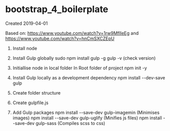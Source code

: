 # bootstrap_4_boilerplate

Created 2019-04-01

Based on: 
https://www.youtube.com/watch?v=1rw9MfIleEg
and
 https://www.youtube.com/watch?v=hnCmSXCZEpU


1.  Install node
    
2.  Install Gulp globally
    sudo npm install gulp -g
    gulp -v   (check version)

3.  Initiallise node in local folder
    In Root folder of project
    npm init -y

4.  Install Gulp locally as a development dependency
    npm install --dev-save gulp

5.  Create folder structure

6.  Create gulpfile.js

7.  Add Gulp packages
    npm install --save-dev gulp-imagemin    (Minimises images)
    npm install --save-dev gulp-uglify      (Minifies js files)
    npm install --save-dev gulp-sass        (Compiles scss to css)

